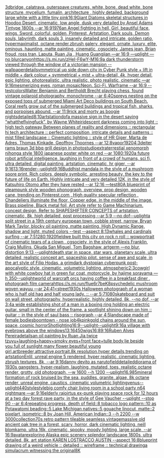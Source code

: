 [3d](https://www.ebank.nz/aiartgenerator?category=3d)[bridge, calatrava, outerspave creatures, white, bone, dead white, bone structure, mycelium, fumalin, architecture , highly detailed, background large white with a little tiny pink](https://www.ebank.nz/aiartgenerator?category=bridge%2C%20calatrava%2C%20outerspave%20creatures%2C%20white%2C%20bone%2C%20dead%20white%2C%20bone%20structure%2C%20mycelium%2C%20fumalin%2C%20architecture%20%2C%20highly%20detailed%2C%20background%20large%20white%20with%20a%20little%20tiny%20pink)[16:9](https://www.ebank.nz/aiartgenerator?category=16%3A9)[Giant Diatoms skeletal structures in Hoodoo Desert, cinematic, low angle, dusk,very  detailed by Ansel Adams Tintype 1800s --ar 16:9](https://www.ebank.nz/aiartgenerator?category=Giant%20Diatoms%20skeletal%20structures%20in%20Hoodoo%20Desert%2C%20cinematic%2C%20low%20angle%2C%20dusk%2Cvery%20%20detailed%20by%20Ansel%20Adams%20Tintype%201800s%20--ar%2016%3A9)[1976](https://www.ebank.nz/aiartgenerator?category=1976)[an Angel fighting in hell, Girl, beautiful face, wings, Sword, colorful, golden, Pinterest, Artstation, Dark souls, Demon souls, labyrinth, dark souls 3, insanely detailed and intricate, golden ratio, hypermaximalist, octane render,zbrush galery, elegant, ornate, luxury, elite, ominous, haunting, matte painting, cinematic, cgsociety, James jean, Brian froud, ross tran, Laputa, Ruan Jia , Huang Guangjian —ar 16:9 —uplight —no blur](https://www.ebank.nz/aiartgenerator?category=an%20Angel%20fighting%20in%20hell%2C%20Girl%2C%20beautiful%20face%2C%20wings%2C%20Sword%2C%20colorful%2C%20golden%2C%20Pinterest%2C%20Artstation%2C%20Dark%20souls%2C%20Demon%20souls%2C%20labyrinth%2C%20dark%20souls%203%2C%20insanely%20detailed%20and%20intricate%2C%20golden%20ratio%2C%20hypermaximalist%2C%20octane%20render%2Czbrush%20galery%2C%20elegant%2C%20ornate%2C%20luxury%2C%20elite%2C%20ominous%2C%20haunting%2C%20matte%20painting%2C%20cinematic%2C%20cgsociety%2C%20James%20jean%2C%20Brian%20froud%2C%20ross%20tran%2C%20Laputa%2C%20Ruan%20Jia%20%2C%20Huang%20Guangjian%20%E2%80%94ar%2016%3A9%20%E2%80%94uplight%20%E2%80%94no%20blur)[canyon](https://www.ebank.nz/aiartgenerator?category=canyon)[<https://s.mj.run/zHeI-F6wY-M>](https://www.ebank.nz/aiartgenerator?category=%3Chttps%3A//s.mj.run/zHeI-F6wY-M%3E)[16:9](https://www.ebank.nz/aiartgenerator?category=16%3A9)[a dark thunderstorm viewed through the window of a victorian mansion --wallpaper](https://www.ebank.nz/aiartgenerator?category=a%20dark%20thunderstorm%20viewed%20through%20the%20window%20of%20a%20victorian%20mansion%20--wallpaper)[detail](https://www.ebank.nz/aiartgenerator?category=detail)[symmetrical up side down city in Cyber Punk style + lift in middle + dark colour + symmetrical + mist + ultra-detail, 4k, hyper detail, epic lighting, photorealistic, ultra realistic, photo realistic, cinematic —ar 9:16](https://www.ebank.nz/aiartgenerator?category=symmetrical%20up%20side%20down%20city%20in%20Cyber%20Punk%20style%20%2B%20lift%20in%20middle%20%2B%20dark%20colour%20%2B%20symmetrical%20%2B%20mist%20%2B%20ultra-detail%2C%204k%2C%20hyper%20detail%2C%20epic%20lighting%2C%20photorealistic%2C%20ultra%20realistic%2C%20photo%20realistic%2C%20cinematic%20%E2%80%94ar%209%3A16)[mesmerizing eyes, roman mosaic](https://www.ebank.nz/aiartgenerator?category=mesmerizing%20eyes%2C%20roman%20mosaic)[Neon. Sci-Fi. Warframe --ar 16:9 --test](https://www.ebank.nz/aiartgenerator?category=Neon.%20Sci-Fi.%20Warframe%20--ar%2016%3A9%20--test)[colors](https://www.ebank.nz/aiartgenerator?category=colors)[Walter Benjamin and Bertholdt Brecht playing chess, found vintage polaroid photography, monochrome --ar 6:4](https://www.ebank.nz/aiartgenerator?category=Walter%20Benjamin%20and%20Bertholdt%20Brecht%20playing%20chess%2C%20found%20vintage%20polaroid%20photography%2C%20monochrome%20--ar%206%3A4)[Ospreys nesting on the exposed tops of submerged Miami Art Deco buildings on South Beach. Coral reefs grow out of the submerged buildings and tropical fish, sharks, and porpoises abound. --ar 11:9](https://www.ebank.nz/aiartgenerator?category=Ospreys%20nesting%20on%20the%20exposed%20tops%20of%20submerged%20Miami%20Art%20Deco%20buildings%20on%20South%20Beach.%20Coral%20reefs%20grow%20out%20of%20the%20submerged%20buildings%20and%20tropical%20fish%2C%20sharks%2C%20and%20porpoises%20abound.%20--ar%2011%3A9)[rick and morty as boogie nights](https://www.ebank.nz/aiartgenerator?category=rick%20and%20morty%20as%20boogie%20nights)[detailed](https://www.ebank.nz/aiartgenerator?category=detailed)[8:10](https://www.ebank.nz/aiartgenerator?category=8%3A10)[artstation](https://www.ebank.nz/aiartgenerator?category=artstation)[dof](https://www.ebank.nz/aiartgenerator?category=dof)[a massive sign in the desert saying “whattheflyingfuck”, by Wayne White](https://www.ebank.nz/aiartgenerator?category=a%20massive%20sign%20in%20the%20desert%20saying%20%E2%80%9Cwhattheflyingfuck%E2%80%9D%2C%20by%20Wayne%20White)[iridescent darkness coming into light :: high tech gateway Between planes of reality and dimensions :: rectangular hi tech architecture :: perfect composition, intricate details and patterns :: mist filled landscape :: Cinematic lighting :: style of HR Giger, Marta de Adres, Thomas Kinkade, Geoffroy Thoornes --ar 12:8](https://www.ebank.nz/aiartgenerator?category=iridescent%20darkness%20coming%20into%20light%20%3A%3A%20high%20tech%20gateway%20Between%20planes%20of%20reality%20and%20dimensions%20%3A%3A%20rectangular%20hi%20tech%20architecture%20%3A%3A%20perfect%20composition%2C%20intricate%20details%20and%20patterns%20%3A%3A%20mist%20filled%20landscape%20%3A%3A%20Cinematic%20lighting%20%3A%3A%20style%20of%20HR%20Giger%2C%20Marta%20de%20Adres%2C%20Thomas%20Kinkade%2C%20Geoffroy%20Thoornes%20--ar%2012%3A8)[vapor](https://www.ebank.nz/aiartgenerator?category=vapor)[1920](https://www.ebank.nz/aiartgenerator?category=1920)[4:3](https://www.ebank.nz/aiartgenerator?category=4%3A3)[deiter rams braun 3d bbq grill design in photostudio](https://www.ebank.nz/aiartgenerator?category=deiter%20rams%20braun%203d%20bbq%20grill%20design%20in%20photostudio)[extraterrestial xenomorph nihonga style 1800 japanese poster white on red --ar 1080:1920](https://www.ebank.nz/aiartgenerator?category=extraterrestial%20xenomorph%20nihonga%20style%201800%20japanese%20poster%20white%20on%20red%20--ar%201080%3A1920)[a future robot artificial intelligence, laughing in front of a crowd of humans, sci fi, ultra detailed, digital painting, artstation, cinematic, hr giger, --ar 9:16](https://www.ebank.nz/aiartgenerator?category=a%20future%20robot%20artificial%20intelligence%2C%20laughing%20in%20front%20of%20a%20crowd%20of%20humans%2C%20sci%20fi%2C%20ultra%20detailed%2C%20digital%20painting%2C%20artstation%2C%20cinematic%2C%20hr%20giger%2C%20--ar%209%3A16)[13:16](https://www.ebank.nz/aiartgenerator?category=13%3A16)[render](https://www.ebank.nz/aiartgenerator?category=render)[--uplight](https://www.ebank.nz/aiartgenerator?category=--uplight)[9:16](https://www.ebank.nz/aiartgenerator?category=9%3A16)[Buddhist mandala in the style of a mushroom spore print. Rich colors, deeply symbolic, arresting beauty, the key to the future of life on Earth. Highly intricate and very detailed 12K, in the style of Katsuhiro Otomo after they have rested --ar 12:16 —test](https://www.ebank.nz/aiartgenerator?category=Buddhist%20mandala%20in%20the%20style%20of%20a%20mushroom%20spore%20print.%20Rich%20colors%2C%20deeply%20symbolic%2C%20arresting%20beauty%2C%20the%20key%20to%20the%20future%20of%20life%20on%20Earth.%20Highly%20intricate%20and%20very%20detailed%2012K%2C%20in%20the%20style%20of%20Katsuhiro%20Otomo%20after%20they%20have%20rested%20--ar%2012%3A16%20%E2%80%94test)[80](https://www.ebank.nz/aiartgenerator?category=80)[A blueprint of steampunk style wooden phonograph,  overview, prop design, wooden cane,  trending on Pinterest.com  , High quality specular reflection ,  Chandeliers illuminate the floor, Copper  edge, in the middle of the image, Brass pipeline,  Black metal foil,  Art style refer to Game Machinarium.  concept design, Refer to SHAPESHIFTER CONCEPTS  of artstation, cinematic,  8k, high detailed,  post processing    --ar 5:9   --no dof](https://www.ebank.nz/aiartgenerator?category=A%20blueprint%20of%20steampunk%20style%20wooden%20phonograph%2C%20%20overview%2C%20prop%20design%2C%20wooden%20cane%2C%20%20trending%20on%20Pinterest.com%20%20%2C%20High%20quality%20specular%20reflection%20%2C%20%20Chandeliers%20illuminate%20the%20floor%2C%20Copper%20%20edge%2C%20in%20the%20middle%20of%20the%20image%2C%20Brass%20pipeline%2C%20%20Black%20metal%20foil%2C%20%20Art%20style%20refer%20to%20Game%20Machinarium.%20%20concept%20design%2C%20Refer%20to%20SHAPESHIFTER%20CONCEPTS%20%20of%20artstation%2C%20cinematic%2C%20%208k%2C%20high%20detailed%2C%20%20post%20processing%20%20%20%20--ar%205%3A9%20%20%20--no%20dof)[--uplight](https://www.ebank.nz/aiartgenerator?category=--uplight)[a split street in a 19th century european town, cobble street, narrow, Bryan Mark Taylor, blocky oil painting, matte painting, High Dynamic Range, shadow and light, muted colors --test --aspect 8:13](https://www.ebank.nz/aiartgenerator?category=a%20split%20street%20in%20a%2019th%20century%20european%20town%2C%20cobble%20street%2C%20narrow%2C%20Bryan%20Mark%20Taylor%2C%20blocky%20oil%20painting%2C%20matte%20painting%2C%20High%20Dynamic%20Range%2C%20shadow%20and%20light%2C%20muted%20colors%20--test%20--aspect%208%3A13)[whales and cardinals surfing --ar 7:5](https://www.ebank.nz/aiartgenerator?category=whales%20and%20cardinals%20surfing%20--ar%207%3A5)[1280:1920](https://www.ebank.nz/aiartgenerator?category=1280%3A1920)[field](https://www.ebank.nz/aiartgenerator?category=field)[we built this city on rock n roll :: wow](https://www.ebank.nz/aiartgenerator?category=we%20built%20this%20city%20on%20rock%20n%20roll%20%3A%3A%20wow)[portrait of cinematic tears of a clown , cgsociety, in the style of Alexis Franklin, Craig Mullins, Okuda San Miguel, Tom Bagshaw, artgerm —no blur, distortion 9:13 --uplight](https://www.ebank.nz/aiartgenerator?category=portrait%20of%20cinematic%20tears%20of%20a%20clown%20%2C%20cgsociety%2C%20in%20the%20style%20of%20Alexis%20Franklin%2C%20Craig%20Mullins%2C%20Okuda%20San%20Miguel%2C%20Tom%20Bagshaw%2C%20artgerm%20%E2%80%94no%20blur%2C%20distortion%209%3A13%20--uplight)[death star in space, star wars, planetary scale, ultra detailed, realistic concept art. spaceship pilot. sense of awe and scale, in the art style of Filip Hodas, a grimdark dystopian cyberpunk post-apocalyptic style, cinematic, volumetric lighting, atmospheric](https://www.ebank.nz/aiartgenerator?category=death%20star%20in%20space%2C%20star%20wars%2C%20planetary%20scale%2C%20ultra%20detailed%2C%20realistic%20concept%20art.%20spaceship%20pilot.%20sense%20of%20awe%20and%20scale%2C%20in%20the%20art%20style%20of%20Filip%20Hodas%2C%20a%20grimdark%20dystopian%20cyberpunk%20post-apocalyptic%20style%2C%20cinematic%2C%20volumetric%20lighting%2C%20atmospheric)[2:3](https://www.ebank.nz/aiartgenerator?category=2%3A3)[cowgirl with white cowboy hat in green fur coat, motorcycle, by hajime sorayama —h 350](https://www.ebank.nz/aiartgenerator?category=cowgirl%20with%20white%20cowboy%20hat%20in%20green%20fur%20coat%2C%20motorcycle%2C%20by%20hajime%20sorayama%20%E2%80%94h%20350)[--uplight](https://www.ebank.nz/aiartgenerator?category=--uplight)[world of warcraft orcs having coffee in a breakfast diner , photograph film camera](https://www.ebank.nz/aiartgenerator?category=world%20of%20warcraft%20orcs%20having%20coffee%20in%20a%20breakfast%20diner%20%2C%20photograph%20film%20camera)[<https://s.mj.run/fIue6r7beK8>](https://www.ebank.nz/aiartgenerator?category=%3Chttps%3A//s.mj.run/fIue6r7beK8%3E)[psychedelic mushroom woven wayuu —ar 24:41](https://www.ebank.nz/aiartgenerator?category=psychedelic%20mushroom%20woven%20wayuu%20%E2%80%94ar%2024%3A41)[<street](https://www.ebank.nz/aiartgenerator?category=%3Cstreet)[1930s Halloween photograph of a woman who is half old hag and half young lady. :: --ar 5:7](https://www.ebank.nz/aiartgenerator?category=1930s%20Halloween%20photograph%20of%20a%20woman%20who%20is%20half%20old%20hag%20and%20half%20young%20lady.%20%3A%3A%20--ar%205%3A7)[1080](https://www.ebank.nz/aiartgenerator?category=1080)[skateboard and suit on wall street, photography, hyperrealistic, highly detailed, 8k, --no dof, --ar 3:4](https://www.ebank.nz/aiartgenerator?category=skateboard%20and%20suit%20on%20wall%20street%2C%20photography%2C%20hyperrealistic%2C%20highly%20detailed%2C%208k%2C%20--no%20dof%2C%20--ar%203%3A4)[a wide establishing shot of a man in a boxing ring holding an electric guitar. small in the center of the frame. a spotlight shining down on him :: guitar :: in the style of saul bass :: risograph --ar 4:5](https://www.ebank.nz/aiartgenerator?category=a%20wide%20establishing%20shot%20of%20a%20man%20in%20a%20boxing%20ring%20holding%20an%20electric%20guitar.%20small%20in%20the%20center%20of%20the%20frame.%20a%20spotlight%20shining%20down%20on%20him%20%3A%3A%20guitar%20%3A%3A%20in%20the%20style%20of%20saul%20bass%20%3A%3A%20risograph%20--ar%204%3A5)[landscape made of female bodies](https://www.ebank.nz/aiartgenerator?category=landscape%20made%20of%20female%20bodies)[boomtown - nose job](https://www.ebank.nz/aiartgenerator?category=boomtown%20-%20nose%20job)[4k](https://www.ebank.nz/aiartgenerator?category=4k)[pink](https://www.ebank.nz/aiartgenerator?category=pink)[gold chains around the sun, space, cosmic horror](https://www.ebank.nz/aiartgenerator?category=gold%20chains%20around%20the%20sun%2C%20space%2C%20cosmic%20horror)[Shot](https://www.ebank.nz/aiartgenerator?category=Shot)[lighting](https://www.ebank.nz/aiartgenerator?category=lighting)[16:9](https://www.ebank.nz/aiartgenerator?category=16%3A9)[--uplight](https://www.ebank.nz/aiartgenerator?category=--uplight)[--uplight](https://www.ebank.nz/aiartgenerator?category=--uplight)[9:16](https://www.ebank.nz/aiartgenerator?category=9%3A16)[a village with eyebrows above the windows](https://www.ebank.nz/aiartgenerator?category=a%20village%20with%20eyebrows%20above%20the%20windows)[13:16](https://www.ebank.nz/aiartgenerator?category=13%3A16)[450](https://www.ebank.nz/aiartgenerator?category=450)[wigs](https://www.ebank.nz/aiartgenerator?category=wigs)[16:8](https://www.ebank.nz/aiartgenerator?category=16%3A8)[9:16](https://www.ebank.nz/aiartgenerator?category=9%3A16)[Ruben Alves Pereira](https://www.ebank.nz/aiartgenerator?category=Ruben%20Alves%20Pereira)[details](https://www.ebank.nz/aiartgenerator?category=details)[an oil painting by Ruan Jia,twice tzuyu+laughing+happy+smoky eyes+front face+tulle body,lie beside you,full of sunlight,many flower,beautiful young girl,artbreeder,attractive,portrait,8k resolution,hyper details,trending on artstation](https://www.ebank.nz/aiartgenerator?category=an%20oil%20painting%20by%20Ruan%20Jia%2Ctwice%20tzuyu%2Blaughing%2Bhappy%2Bsmoky%20eyes%2Bfront%20face%2Btulle%20body%2Clie%20beside%20you%2Cfull%20of%20sunlight%2Cmany%20flower%2Cbeautiful%20young%20girl%2Cartbreeder%2Cattractive%2Cportrait%2C8k%20resolution%2Chyper%20details%2Ctrending%20on%20artstation)[Enlil, unreal engine 5 rendered, hyper realistic, cinematic lighting, zbrush textures, 8k, --ar 9:16](https://www.ebank.nz/aiartgenerator?category=Enlil%2C%20unreal%20engine%205%20rendered%2C%20hyper%20realistic%2C%20cinematic%20lighting%2C%20zbrush%20textures%2C%208k%2C%20--ar%209%3A16)[danny devito as naruto](https://www.ebank.nz/aiartgenerator?category=danny%20devito%20as%20naruto)[field](https://www.ebank.nz/aiartgenerator?category=field)[detailed](https://www.ebank.nz/aiartgenerator?category=detailed)[diorama of 1930s gangsters, hyper-realism, laughing, mutated, toes, realistic octane render, grotty, old photograph, --w 1600 --h 1200 --uplight](https://www.ebank.nz/aiartgenerator?category=diorama%20of%201930s%20gangsters%2C%20hyper-realism%2C%20laughing%2C%20mutated%2C%20toes%2C%20realistic%20octane%20render%2C%20grotty%2C%20old%20photograph%2C%20--w%201600%20--h%201200%20--uplight)[16.9](https://www.ebank.nz/aiartgenerator?category=16.9)[85](https://www.ebank.nz/aiartgenerator?category=85)[mineral formation of rock bruised by the sea, puddles, granite, algae, 8k octane render, unreal engine, caustics, cinematic volumetric lighting](https://www.ebank.nz/aiartgenerator?category=mineral%20formation%20of%20rock%20bruised%20by%20the%20sea%2C%20puddles%2C%20granite%2C%20algae%2C%208k%20octane%20render%2C%20unreal%20engine%2C%20caustics%2C%20cinematic%20volumetric%20lighting)[venus](https://www.ebank.nz/aiartgenerator?category=venus)[--uplight](https://www.ebank.nz/aiartgenerator?category=--uplight)[440](https://www.ebank.nz/aiartgenerator?category=440)[style](https://www.ebank.nz/aiartgenerator?category=style)[style](https://www.ebank.nz/aiartgenerator?category=style)[big comfy chair living room  in a school party  n64 nightmare  —ar 9:16](https://www.ebank.nz/aiartgenerator?category=big%20comfy%20chair%20living%20room%20%20in%20a%20school%20party%20%20n64%20nightmare%20%20%E2%80%94ar%209%3A16)[elderly rajoirtus ex-punk playing space rock for 12 hours at a two day forest rave party, in the style of Gee Vaucher --uplight --stop 90 --ar 6:4](https://www.ebank.nz/aiartgenerator?category=elderly%20rajoirtus%20ex-punk%20playing%20space%20rock%20for%2012%20hours%20at%20a%20two%20day%20forest%20rave%20party%2C%20in%20the%20style%20of%20Gee%20Vaucher%20--uplight%20--stop%2090%20--ar%206%3A4)[repeating progress, depth of field::8 tobacco logo pattern::10 as Potawatomi beading::5 Lake Michigan natives::5 gouache linocut, matte::2 pixelart, isometric::8 by Joan Hill, American Indian::3 --h 2200 --w 3000](https://www.ebank.nz/aiartgenerator?category=repeating%20progress%2C%20depth%20of%20field%3A%3A8%20tobacco%20logo%20pattern%3A%3A10%20as%20Potawatomi%20beading%3A%3A5%20Lake%20Michigan%20natives%3A%3A5%20gouache%20linocut%2C%20matte%3A%3A2%20pixelart%2C%20isometric%3A%3A8%20by%20Joan%20Hill%2C%20American%20Indian%3A%3A3%20--h%202200%20--w%203000)[collection](https://www.ebank.nz/aiartgenerator?category=collection)[70s retro pattern tileable seamless vintage](https://www.ebank.nz/aiartgenerator?category=70s%20retro%20pattern%20tileable%20seamless%20vintage)[massive old ancient oak tree in a forest, scary, horror, dark cinematic lighting, neill blomkamp, ultra 16k, cinematic, spooky, moody lighting, large scale, --ar 16:9](https://www.ebank.nz/aiartgenerator?category=massive%20old%20ancient%20oak%20tree%20in%20a%20forest%2C%20scary%2C%20horror%2C%20dark%20cinematic%20lighting%2C%20neill%20blomkamp%2C%20ultra%2016k%2C%20cinematic%2C%20spooky%2C%20moody%20lighting%2C%20large%20scale%2C%20--ar%2016%3A9)[avatar](https://www.ebank.nz/aiartgenerator?category=avatar)[exploring Alaska epic scenery splendor landscape 1800s, ultra detailed, 8k, art station KAREN LOSTRACCO AUSTIN --aspect 16:8](https://www.ebank.nz/aiartgenerator?category=exploring%20Alaska%20epic%20scenery%20splendor%20landscape%201800s%2C%20ultra%20detailed%2C%208k%2C%20art%20station%20KAREN%20LOSTRACCO%20AUSTIN%20--aspect%2016%3A8)[blueprint drawing of a weird vehicle :: detailed :: wireframe :: technical drawing](https://www.ebank.nz/aiartgenerator?category=blueprint%20drawing%20of%20a%20weird%20vehicle%20%3A%3A%20detailed%20%3A%3A%20wireframe%20%3A%3A%20technical%20drawing)[a simulacrum witnessing the original](https://www.ebank.nz/aiartgenerator?category=a%20simulacrum%20witnessing%20the%20original)[8K](https://www.ebank.nz/aiartgenerator?category=8K)
